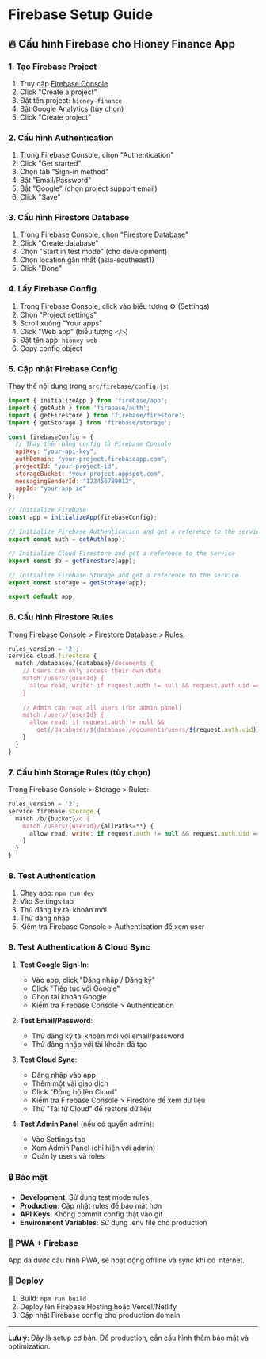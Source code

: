# Firebase Setup Guide

## 🔥 Cấu hình Firebase cho Hioney Finance App

### 1. Tạo Firebase Project

1. Truy cập [Firebase Console](https://console.firebase.google.com/)
2. Click "Create a project"
3. Đặt tên project: `hioney-finance`
4. Bật Google Analytics (tùy chọn)
5. Click "Create project"

### 2. Cấu hình Authentication

1. Trong Firebase Console, chọn "Authentication"
2. Click "Get started"
3. Chọn tab "Sign-in method"
4. Bật "Email/Password"
5. Bật "Google" (chọn project support email)
6. Click "Save"

### 3. Cấu hình Firestore Database

1. Trong Firebase Console, chọn "Firestore Database"
2. Click "Create database"
3. Chọn "Start in test mode" (cho development)
4. Chọn location gần nhất (asia-southeast1)
5. Click "Done"

### 4. Lấy Firebase Config

1. Trong Firebase Console, click vào biểu tượng ⚙️ (Settings)
2. Chọn "Project settings"
3. Scroll xuống "Your apps"
4. Click "Web app" (biểu tượng `</>`)
5. Đặt tên app: `hioney-web`
6. Copy config object

### 5. Cập nhật Firebase Config

Thay thế nội dung trong `src/firebase/config.js`:

```javascript
import { initializeApp } from 'firebase/app';
import { getAuth } from 'firebase/auth';
import { getFirestore } from 'firebase/firestore';
import { getStorage } from 'firebase/storage';

const firebaseConfig = {
  // Thay thế bằng config từ Firebase Console
  apiKey: "your-api-key",
  authDomain: "your-project.firebaseapp.com",
  projectId: "your-project-id",
  storageBucket: "your-project.appspot.com",
  messagingSenderId: "123456789012",
  appId: "your-app-id"
};

// Initialize Firebase
const app = initializeApp(firebaseConfig);

// Initialize Firebase Authentication and get a reference to the service
export const auth = getAuth(app);

// Initialize Cloud Firestore and get a reference to the service
export const db = getFirestore(app);

// Initialize Firebase Storage and get a reference to the service
export const storage = getStorage(app);

export default app;
```

### 6. Cấu hình Firestore Rules

Trong Firebase Console > Firestore Database > Rules:

```javascript
rules_version = '2';
service cloud.firestore {
  match /databases/{database}/documents {
    // Users can only access their own data
    match /users/{userId} {
      allow read, write: if request.auth != null && request.auth.uid == userId;
    }
    
    // Admin can read all users (for admin panel)
    match /users/{userId} {
      allow read: if request.auth != null && 
        get(/databases/$(database)/documents/users/$(request.auth.uid)).data.role == 'admin';
    }
  }
}
```

### 7. Cấu hình Storage Rules (tùy chọn)

Trong Firebase Console > Storage > Rules:

```javascript
rules_version = '2';
service firebase.storage {
  match /b/{bucket}/o {
    match /users/{userId}/{allPaths=**} {
      allow read, write: if request.auth != null && request.auth.uid == userId;
    }
  }
}
```

### 8. Test Authentication

1. Chạy app: `npm run dev`
2. Vào Settings tab
3. Thử đăng ký tài khoản mới
4. Thử đăng nhập
5. Kiểm tra Firebase Console > Authentication để xem user

### 9. Test Authentication & Cloud Sync

1. **Test Google Sign-In**:
   - Vào app, click "Đăng nhập / Đăng ký"
   - Click "Tiếp tục với Google"
   - Chọn tài khoản Google
   - Kiểm tra Firebase Console > Authentication

2. **Test Email/Password**:
   - Thử đăng ký tài khoản mới với email/password
   - Thử đăng nhập với tài khoản đã tạo

3. **Test Cloud Sync**:
   - Đăng nhập vào app
   - Thêm một vài giao dịch
   - Click "Đồng bộ lên Cloud"
   - Kiểm tra Firebase Console > Firestore để xem dữ liệu
   - Thử "Tải từ Cloud" để restore dữ liệu

4. **Test Admin Panel** (nếu có quyền admin):
   - Vào Settings tab
   - Xem Admin Panel (chỉ hiện với admin)
   - Quản lý users và roles

### 🔒 Bảo mật

- **Development**: Sử dụng test mode rules
- **Production**: Cập nhật rules để bảo mật hơn
- **API Keys**: Không commit config thật vào git
- **Environment Variables**: Sử dụng .env file cho production

### 📱 PWA + Firebase

App đã được cấu hình PWA, sẽ hoạt động offline và sync khi có internet.

### 🚀 Deploy

1. Build: `npm run build`
2. Deploy lên Firebase Hosting hoặc Vercel/Netlify
3. Cập nhật Firebase config cho production domain

---

**Lưu ý**: Đây là setup cơ bản. Để production, cần cấu hình thêm bảo mật và optimization.
